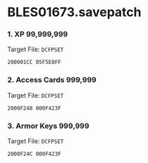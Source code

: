# BLES01673.savepatch

### 1. XP 99,999,999

Target File: `DCFPSET`

```
200001CC 05F5E0FF
```

### 2. Access Cards 999,999

Target File: `DCFPSET`

```
2000F248 000F423F
```

### 3. Armor Keys 999,999

Target File: `DCFPSET`

```
2000F24C 000F423F
```

